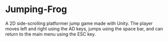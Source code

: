 # Jumping-Frog
A 2D side-scrolling platformer jump game made with Unity. The player moves left and right using the AD keys, jumps using the space bar, and can return to the main menu using the ESC key. 
